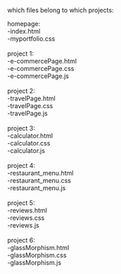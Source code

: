 which files belong to which projects:

homepage:<br/>
-index.html<br/>
-myportfolio.css<br/>
<br/>
project 1:<br/>
-e-commercePage.html<br/>
-e-commercePage.css<br/>
-e-commercePage.js<br/>
<br/>
project 2:<br/>
-travelPage.html<br/>
-travelPage.css<br/>
-travelPage.js<br/>
<br/>
project 3:<br/>
-calculator.html<br/>
-calculator.css<br/>
-calculator.js<br/>
<br/>
project 4:<br/>
-restaurant_menu.html<br/>
-restaurant_menu.css<br/>
-restaurant_menu.js<br/>
<br/>
project 5:<br/>
-reviews.html<br/>
-reviews.css<br/>
-reviews.js<br/>
<br/>
project 6:<br/>
-glassMorphism.html<br/>
-glassMorphism.css<br/>
-glassMorphism.js
            
